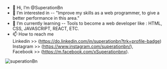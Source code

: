 - 👋 Hi, I’m @SuperationBn
- 👀 I’m interested in -- "Improve my skills as a web programmer, to give a better performance in this area."
- 🌱 I’m currently learning -- Tools to become a web developer like : HTML, CSS, JAVASCRIPT, REACT, ETC.
- 📫 How to reach me </br>
  Linkedin >> (https://do.linkedin.com/in/superationbn?trk=profile-badge) </br>
  Instagram >> (https://www.instagram.com/superationbn/), </br>
  Facebook >> (https://m.facebook.com/xSuperationbnx).

<!---
SuperationBn/SuperationBn is a ✨ special ✨ repository because its `README.md` (this file) appears on your GitHub profile.
You can click the Preview link to take a look at your changes.
--->
![superationBn](https://user-images.githubusercontent.com/107477446/173570344-714511f2-0be0-4779-a1b1-8c1ed9743712.png)
